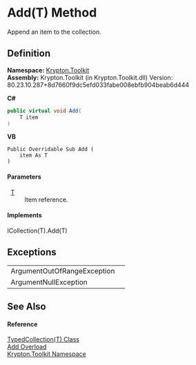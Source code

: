 # Add(T) Method


Append an item to the collection.



## Definition
**Namespace:** <a href="79d2eac2-21f4-54ff-7552-b20c33c30600.md">Krypton.Toolkit</a>  
**Assembly:** Krypton.Toolkit (in Krypton.Toolkit.dll) Version: 80.23.10.287+8d7660f9dc5efd033fabe008ebfb904beab6d444

**C#**
``` C#
public virtual void Add(
	T item
)
```
**VB**
``` VB
Public Overridable Sub Add ( 
	item As T
)
```



#### Parameters
<dl><dt>  <a href="4026dc89-2502-ffa8-c767-a8aaea23623e.md">T</a></dt><dd>Item reference.</dd></dl>

#### Implements
ICollection(T).Add(T)  


## Exceptions
<table>
<tr>
<td>ArgumentOutOfRangeException</td>
<td /></tr>
<tr>
<td>ArgumentNullException</td>
<td /></tr>
</table>

## See Also


#### Reference
<a href="4026dc89-2502-ffa8-c767-a8aaea23623e.md">TypedCollection(T) Class</a>  
<a href="4988a558-545e-ca40-4026-6b93135f286d.md">Add Overload</a>  
<a href="79d2eac2-21f4-54ff-7552-b20c33c30600.md">Krypton.Toolkit Namespace</a>  

